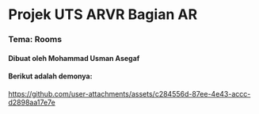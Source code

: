 # Projek UTS ARVR Bagian AR
### Tema: Rooms

#### Dibuat oleh Mohammad Usman Asegaf

#### Berikut adalah demonya:

https://github.com/user-attachments/assets/c284556d-87ee-4e43-accc-d2898aa17e7e


